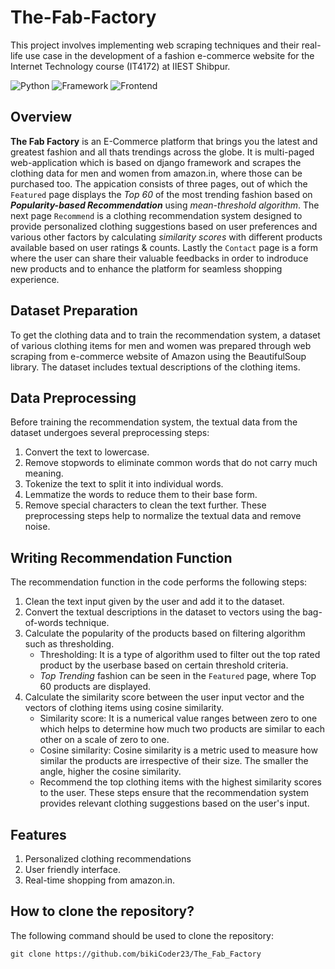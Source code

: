 # The-Fab-Factory

This project involves implementing web scraping techniques and their real-life use case in the development of a fashion e-commerce website for the Internet Technology course (IT4172) at IIEST Shibpur.

![Python](https://img.shields.io/badge/Python-3.9-blueviolet)
![Framework](https://img.shields.io/badge/Framework-Django-red)
![Frontend](https://img.shields.io/badge/Frontend-HTML/Bootstrap-green)

## Overview

**The Fab Factory** is an E-Commerce platform that brings you the latest and greatest fashion and all thats trendings across the globe. It is multi-paged web-application which is based on django framework and scrapes the clothing data for men and women from amazon.in, where those can be purchased too. The appication consists of three pages, out of which the `Featured` page displays the _Top 60_ of the most trending fashion based on **_Popularity-based Recommendation_** using _mean-threshold algorithm_. The next page `Recommend` is a clothing recommendation system designed to provide personalized clothing suggestions based on user preferences and various other factors by calculating _similarity scores_ with different products available based on user ratings & counts. Lastly the `Contact` page is a form where the user can share their valuable feedbacks in order to indroduce new products and to enhance the platform for seamless shopping experience.

## Dataset Preparation

To get the clothing data and to train the recommendation system, a dataset of various clothing items for men and women was prepared through web scraping from e-commerce website of Amazon using the BeautifulSoup library. The dataset includes textual descriptions of the clothing items.

## Data Preprocessing

Before training the recommendation system, the textual data from the dataset undergoes several preprocessing steps:

1. Convert the text to lowercase.
2. Remove stopwords to eliminate common words that do not carry much meaning.
3. Tokenize the text to split it into individual words.
4. Lemmatize the words to reduce them to their base form.
5. Remove special characters to clean the text further.
   These preprocessing steps help to normalize the textual data and remove noise.

## Writing Recommendation Function

The recommendation function in the code performs the following steps:

1. Clean the text input given by the user and add it to the dataset.
2. Convert the textual descriptions in the dataset to vectors using the bag-of-words technique.
3. Calculate the popularity of the products based on filtering algorithm such as thresholding.
   - Thresholding: It is a type of algorithm used to filter out the top rated product by the userbase based on certain threshold criteria.
   - _Top Trending_ fashion can be seen in the `Featured` page, where Top 60 products are displayed.
4. Calculate the similarity score between the user input vector and the vectors of clothing items using cosine similarity.
   - Similarity score: It is a numerical value ranges between zero to one which helps to determine how much two products are similar to each other on a scale of zero to one.
   - Cosine similarity: Cosine similarity is a metric used to measure how similar the products are irrespective of their size. The smaller the angle, higher the cosine similarity.
   - Recommend the top clothing items with the highest similarity scores to the user.
     These steps ensure that the recommendation system provides relevant clothing suggestions based on the user's input.

## Features

1. Personalized clothing recommendations
2. User friendly interface.
3. Real-time shopping from amazon.in.

## How to clone the repository?

The following command should be used to clone the repository:

```
git clone https://github.com/bikiCoder23/The_Fab_Factory
```
